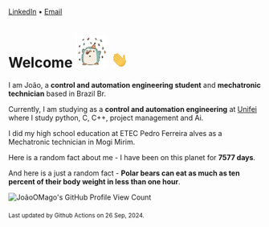 [LinkedIn](https://www.linkedin.com/in/joão-pedro-gozzoli-b95641301/) &bull;
[Email](joaopedrogozzoli@gmail.com)

# Welcome <img src="happy.gif" height="64px" /> <img src="wave.gif" height="32px" />

I am João, a  **control and automation engineering student** and **mechatronic technician** based in Brazil Br.

Currently, I am studying as a **control and automation engineering** at [Unifei](https://unifei.edu.br) where I study python, C, C++, project management and Ai.

I did my high school education at ETEC Pedro Ferreira alves as a Mechatronic technician in Mogi Mirim.

Here is a random fact about me - I have been on this planet for **7577 days**.

And here is a just a random fact -  **Polar bears can eat as much as ten percent of their body weight in less than one hour**.

![JoãoOMago's GitHub Profile View Count](https://komarev.com/ghpvc/?username=JoaoOMago)

<sub>Last updated by Github Actions on 26 Sep, 2024.</sub>
